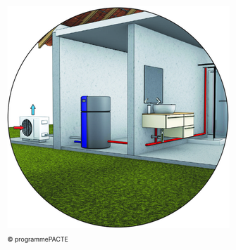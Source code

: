 ![](<images/Chauffe-eau thermodynamiques sur air extérieur en éléments séparés - implantation et pose de l'unité extérieure - 18/_page_0_Picture_0.jpeg>)

© programmePACTE